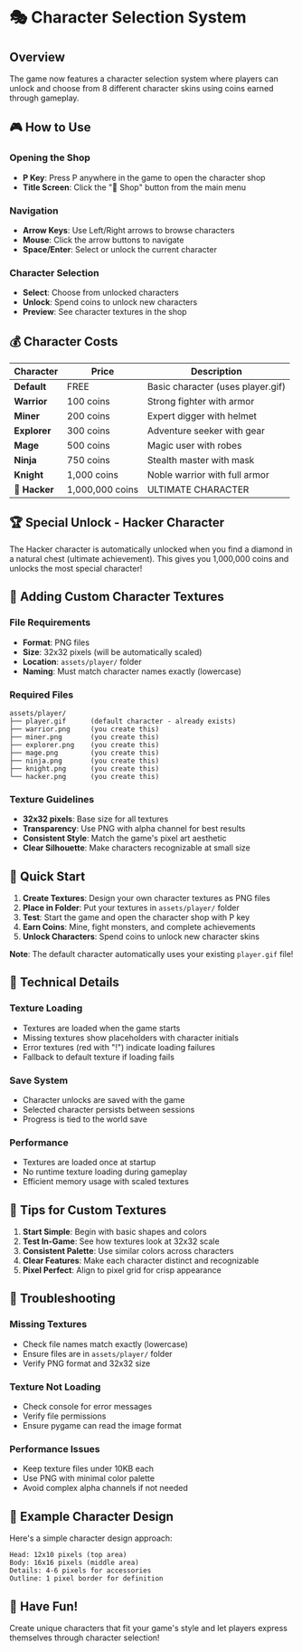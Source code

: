 # 🎭 Character Selection System

## Overview
The game now features a character selection system where players can unlock and choose from 8 different character skins using coins earned through gameplay.

## 🎮 How to Use

### Opening the Shop
- **P Key**: Press P anywhere in the game to open the character shop
- **Title Screen**: Click the "🏪 Shop" button from the main menu

### Navigation
- **Arrow Keys**: Use Left/Right arrows to browse characters
- **Mouse**: Click the arrow buttons to navigate
- **Space/Enter**: Select or unlock the current character

### Character Selection
- **Select**: Choose from unlocked characters
- **Unlock**: Spend coins to unlock new characters
- **Preview**: See character textures in the shop

## 💰 Character Costs

| Character | Price | Description |
|-----------|-------|-------------|
| **Default** | FREE | Basic character (uses player.gif) |
| **Warrior** | 100 coins | Strong fighter with armor |
| **Miner** | 200 coins | Expert digger with helmet |
| **Explorer** | 300 coins | Adventure seeker with gear |
| **Mage** | 500 coins | Magic user with robes |
| **Ninja** | 750 coins | Stealth master with mask |
| **Knight** | 1,000 coins | Noble warrior with full armor |
| **🚀 Hacker** | 1,000,000 coins | ULTIMATE CHARACTER |

## 🏆 Special Unlock - Hacker Character
The Hacker character is automatically unlocked when you find a diamond in a natural chest (ultimate achievement). This gives you 1,000,000 coins and unlocks the most special character!

## 🎨 Adding Custom Character Textures

### File Requirements
- **Format**: PNG files
- **Size**: 32x32 pixels (will be automatically scaled)
- **Location**: `assets/player/` folder
- **Naming**: Must match character names exactly (lowercase)

### Required Files
```
assets/player/
├── player.gif      (default character - already exists)
├── warrior.png     (you create this)
├── miner.png       (you create this)
├── explorer.png    (you create this)
├── mage.png        (you create this)
├── ninja.png       (you create this)
├── knight.png      (you create this)
└── hacker.png      (you create this)
```

### Texture Guidelines
- **32x32 pixels**: Base size for all textures
- **Transparency**: Use PNG with alpha channel for best results
- **Consistent Style**: Match the game's pixel art aesthetic
- **Clear Silhouette**: Make characters recognizable at small size

## 🚀 Quick Start

1. **Create Textures**: Design your own character textures as PNG files
2. **Place in Folder**: Put your textures in `assets/player/` folder
3. **Test**: Start the game and open the character shop with P key
4. **Earn Coins**: Mine, fight monsters, and complete achievements
5. **Unlock Characters**: Spend coins to unlock new character skins

**Note**: The default character automatically uses your existing `player.gif` file!

## 🔧 Technical Details

### Texture Loading
- Textures are loaded when the game starts
- Missing textures show placeholders with character initials
- Error textures (red with "!") indicate loading failures
- Fallback to default texture if loading fails

### Save System
- Character unlocks are saved with the game
- Selected character persists between sessions
- Progress is tied to the world save

### Performance
- Textures are loaded once at startup
- No runtime texture loading during gameplay
- Efficient memory usage with scaled textures

## 🎯 Tips for Custom Textures

1. **Start Simple**: Begin with basic shapes and colors
2. **Test In-Game**: See how textures look at 32x32 scale
3. **Consistent Palette**: Use similar colors across characters
4. **Clear Features**: Make each character distinct and recognizable
5. **Pixel Perfect**: Align to pixel grid for crisp appearance

## 🐛 Troubleshooting

### Missing Textures
- Check file names match exactly (lowercase)
- Ensure files are in `assets/player/` folder
- Verify PNG format and 32x32 size

### Texture Not Loading
- Check console for error messages
- Verify file permissions
- Ensure pygame can read the image format

### Performance Issues
- Keep texture files under 10KB each
- Use PNG with minimal color palette
- Avoid complex alpha channels if not needed

## 📝 Example Character Design

Here's a simple character design approach:
```
Head: 12x10 pixels (top area)
Body: 16x16 pixels (middle area)
Details: 4-6 pixels for accessories
Outline: 1 pixel border for definition
```

## 🎉 Have Fun!
Create unique characters that fit your game's style and let players express themselves through character selection!
